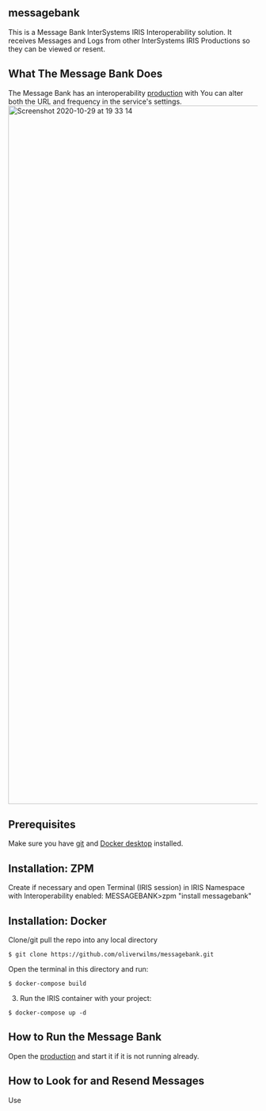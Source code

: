 ## messagebank
This is a Message Bank InterSystems IRIS Interoperability solution. It receives Messages and Logs from other InterSystems IRIS Productions so they can be viewed or resent.

## What The Message Bank Does

The Message Bank has an interoperability [production](https://github.com/oliverwilms/messagebank/blob/master/src/MessageBank/Production.cls) with 
You can alter both the URL and frequency in the service's settings.
<img width="1411" alt="Screenshot 2020-10-29 at 19 33 14" src="https://user-images.githubusercontent.com/2781759/97603605-a6d0af00-1a1d-11eb-99cc-481efadb0ec6.png">

## Prerequisites
Make sure you have [git](https://git-scm.com/book/en/v2/Getting-Started-Installing-Git) and [Docker desktop](https://www.docker.com/products/docker-desktop) installed.

## Installation: ZPM

Create if necessary and open Terminal (IRIS session) in IRIS Namespace with Interoperability enabled:
MESSAGEBANK>zpm "install messagebank"

## Installation: Docker
Clone/git pull the repo into any local directory

```
$ git clone https://github.com/oliverwilms/messagebank.git
```

Open the terminal in this directory and run:

```
$ docker-compose build
```

3. Run the IRIS container with your project:

```
$ docker-compose up -d
```



## How to Run the Message Bank

Open the [production](http://localhost:52795/csp/messagebank/EnsPortal.ProductionConfig.zen?PRODUCTION=MessageBank.Production) and start it if it is not running already.

## How to Look for and Resend Messages
Use 

